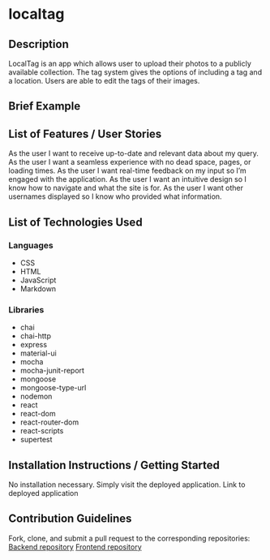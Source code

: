 # localtag

## Description
LocalTag is an app which allows user to upload their photos to a publicly available collection. The tag system gives the options of including a tag and a location. Users are able to edit the tags of their images.

## Brief Example

## List of Features / User Stories
As the user I want to receive up-to-date and relevant data about my query.
As the user I want a seamless experience with no dead space, pages, or loading times.
As the user I want real-time feedback on my input so I’m engaged with the application.
As the user I want an intuitive design so I know how to navigate and what the site is for.
As the user I want other usernames displayed so I know who provided what information.

## List of Technologies Used

### Languages
- CSS
- HTML
- JavaScript
- Markdown

### Libraries
- chai
- chai-http
- express
- material-ui
- mocha
- mocha-junit-report
- mongoose
- mongoose-type-url
- nodemon
- react
- react-dom
- react-router-dom
- react-scripts
- supertest

## Installation Instructions / Getting Started
No installation necessary. Simply visit the deployed application.
Link to deployed application

## Contribution Guidelines
Fork, clone, and submit a pull request to the corresponding repositories:
[Backend repository](https://github.com/patgarcia/localtag-backend)
[Frontend repository](https://github.com/patgarcia/localtag-frontend)
